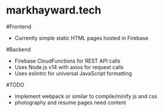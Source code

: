 # markhayward.tech

#Frontend
* Currently simple static HTML pages hosted in Firebase

#Backend
* Firebase CloudFunctions for REST API calls
* Uses Node.js v14 with axios for request calls
* Uses eslintrc for universal JavaScript formatting

#TODO
* Implement webpack or similar to compile/minify js and css
* photography and resume pages need content